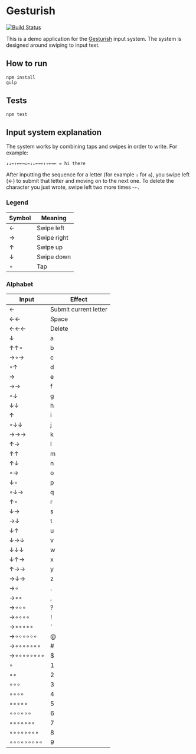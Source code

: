 # Gesturish

[![Build Status](https://travis-ci.org/Nevon/gesturish.svg?branch=master)](https://travis-ci.org/Nevon/gesturish)

This is a demo application for the [Gesturish](http://www.gesturish.com/) input system. The system is designed around swiping to input text.

## How to run
```
npm install
gulp
```

## Tests

```
npm test
```

## Input system explanation

The system works by combining taps and swipes in order to write. For example:

```
↓↓←↑←←→↓←↓↓←→←↑∘←→← = hi there
```

After inputting the sequence for a letter (for example `↓` for `a`), you swipe left (←) to submit that letter and moving on to the next one. To delete the character you just wrote, swipe left two more times `←←`.

### Legend
| Symbol | Meaning     |
|--------|-------------|
| ←      | Swipe left  |
| →      | Swipe right |
| ↑      | Swipe up    |
| ↓      | Swipe down  |
| ∘      | Tap         |

### Alphabet

| Input | Effect                |
|-------|-----------------------|
| ←          | Submit current letter |
| ←←         | Space                 |
| ←←←        | Delete                |
| ↓          | a                     |
| ↑↑∘        | b                     |
| →∘→        | c                     |
| ∘↑         | d                     |
| →          | e                     |
| →→         | f                     |
| ∘↓         | g                     |
| ↓↓         | h                     |
| ↑          | i                     |
| ∘↓↓        | j                     |
| →→→        | k                     |
| ↑→         | l                     |
| ↑↑         | m                     |
| ↑↓         | n                     |
| ∘→         | o                     |
| ↓∘         | p                     |
| ∘↓→        | q                     |
| ↑∘         | r                     |
| ↓→         | s                     |
| →↓         | t                     |
| ↓↑         | u                     |
| ↓→↓        | v                     |
| ↓↓↓        | w                     |
| ↓↑→        | x                     |
| ↑→→        | y                     |
| →↓→        | z                     |
| →∘         | .                     |
| →∘∘        | ,                     |
| →∘∘∘       | ?                     |
| →∘∘∘∘      | !                     |
| →∘∘∘∘∘     | '                     |
| →∘∘∘∘∘∘    | @                     |
| →∘∘∘∘∘∘∘   | #                     |
| →∘∘∘∘∘∘∘∘  | $                     |
| ∘          | 1                     |
| ∘∘         | 2                     |
| ∘∘∘        | 3                     |
| ∘∘∘∘       | 4                     |
| ∘∘∘∘∘      | 5                     |
| ∘∘∘∘∘∘     | 6                     |
| ∘∘∘∘∘∘∘    | 7                     |
| ∘∘∘∘∘∘∘∘   | 8                     |
| ∘∘∘∘∘∘∘∘∘  | 9                     |
